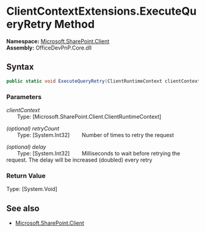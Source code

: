 # ClientContextExtensions.ExecuteQueryRetry Method  
  

**Namespace:** [Microsoft.SharePoint.Client](Microsoft.SharePoint.Client.md)  
**Assembly:** OfficeDevPnP.Core.dll  
## Syntax
```C#
public static void ExecuteQueryRetry(ClientRuntimeContext clientContext,Int32 retryCount,Int32 delay)
```
### Parameters
*clientContext*  
&emsp;&emsp;Type: [Microsoft.SharePoint.Client.ClientRuntimeContext] 
&emsp;&emsp;  
  
*(optional) retryCount*  
&emsp;&emsp;Type: [System.Int32] 
&emsp;&emsp;Number of times to retry the request  
  
*(optional) delay*  
&emsp;&emsp;Type: [System.Int32] 
&emsp;&emsp;Milliseconds to wait before retrying the request. The delay will be increased (doubled) every retry  
  
### Return Value
Type: [System.Void]  

## See also
- [Microsoft.SharePoint.Client](Microsoft.SharePoint.Client.md)
